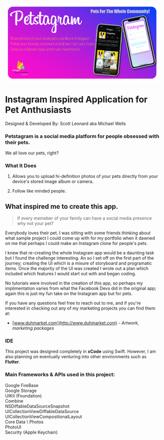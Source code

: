 ![](https://github.com/victis23/Petstagram/blob/master/PetsgramGithubImage-101.jpg?raw=true)
# Instagram Inspired Application for Pet Anthusiasts
Designed & Developed By: Scott Leonard aka Michael Wells

### Petstagram is a social media platform for people obsessed with their pets.

We all love our pets, right?  

### What It Does

1. Allows you to upload hi-definition photos of your pets directly from your device's stored image album or camera.

2. Follow like minded people.

## What inspired me to create this app.

> If every memeber of your family can have a social media presence why not your pet? 

Everybody loves their pet. I was sitting with some friends thinking about what sample project I could come up with for my portfolio when it dawned on me that perhaps I could make an Instagram clone for people's pets.

I knew that re-creating the whole Instagram app would be a daunting task but I found the challenge interesting. An so I set off on the first part of the journey; creating the UI which is a mixure of storyboard and programatic items. Once the majority of the UI was created I wrote out a plan which included which features I would start out with and began coding. 

No tutorials were involved in the creation of this app, so perhaps my implimentation varies from what the Facebook Devs did in the original app; again this is just my fun take on the Instagram app but for pets. 

If you have any questions feel free to reach out to me, and if you're interested in checking out any of my marketing projects you can find them at: 

* [www.duhmarket.com](http://www.duhmarket.com) - *Artwork, marketing packages*

### IDE
This project was designed completely in **xCode** using Swift. However, I am also planning on eventually venturing into other environments such as **Flutter**. 

### Main Frameworks & APIs used in this project:

Google FireBase \
Google Storage \
UIKit (Foundation)\
Combine \
NSDiffableDataSourceSnapshot \
UICollectionViewDiffableDataSource \
UICollectionViewCompositionalLayout \
Core Data \ 
Photos \
PhotoUI \
Security (Apple Keychain)

